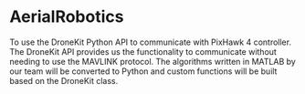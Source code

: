 # AerialRobotics
To use the DroneKit Python API to communicate with PixHawk 4 controller. The DroneKit API provides us the functionality to communicate without needing to use the MAVLINK protocol. The algorithms written in MATLAB by our team will be converted to Python and custom functions will be built based on the DroneKit class.

